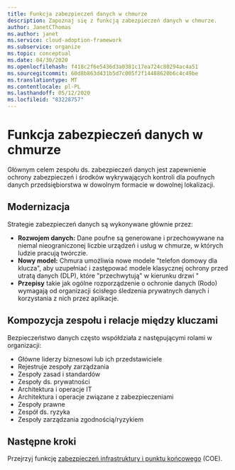 ```yaml
---
title: Funkcja zabezpieczeń danych w chmurze
description: Zapoznaj się z funkcją zabezpieczeń danych w chmurze.
author: JanetCThomas
ms.author: janet
ms.service: cloud-adoption-framework
ms.subservice: organize
ms.topic: conceptual
ms.date: 04/30/2020
ms.openlocfilehash: f418c2f6e5436d3a0381c17ea724c80294ac4a51
ms.sourcegitcommit: 60d8b863d431b5d7c005f2f14488620b6c4c49be
ms.translationtype: MT
ms.contentlocale: pl-PL
ms.lasthandoff: 05/12/2020
ms.locfileid: "83228757"
---
```

# <a name="function-of-cloud-data-security"></a>Funkcja zabezpieczeń danych w chmurze

Głównym celem zespołu ds. zabezpieczeń danych jest zapewnienie ochrony zabezpieczeń i środków wykrywających kontroli dla poufnych danych przedsiębiorstwa w dowolnym formacie w dowolnej lokalizacji.

## <a name="modernization"></a>Modernizacja

Strategie zabezpieczeń danych są wykonywane głównie przez:

- **Rozwojem danych:** Dane poufne są generowane i przechowywane na niemal nieograniczonej liczbie urządzeń i usług w chmurze, w których ludzie pracują twórczie.
- **Nowy model:** Chmura umożliwia nowe modele "telefon domowy dla klucza", aby uzupełniać i zastępować modele klasycznej ochrony przed utratą danych (DLP), które "przechwytują" w kierunku drzwi "
- **Przepisy** takie jak ogólne rozporządzenie o ochronie danych (Rodo) wymagają od organizacji ścisłego śledzenia prywatnych danych i korzystania z nich przez aplikacje.

## <a name="team-composition-and-key-relationships"></a>Kompozycja zespołu i relacje między kluczami

Bezpieczeństwo danych często współdziała z następującymi rolami w organizacji:

- Główne liderzy biznesowi lub ich przedstawiciele
- Rejestruje zespoły zarządzania
- Zespoły zasad i standardów
- Zespoły ds. prywatności
- Architektura i operacje IT
- Architektura i operacje związane z zabezpieczeniami
- Zespoły prawne
- Zespół ds. ryzyka
- Zespoły zarządzania zgodnością/ryzykiem

## <a name="next-steps"></a>Następne kroki

Przejrzyj funkcję [zabezpieczeń infrastruktury i punktu końcowego](./cloud-security-infrastructure-endpoint.md) (COE).
